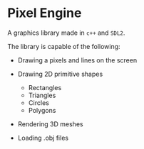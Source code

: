 # Pixel Engine

A graphics library made in `c++` and `SDL2`. 

The library is capable of the following:
  - Drawing a pixels and lines on the screen
  
  - Drawing 2D primitive shapes
    - Rectangles
    - Triangles
    - Circles
    - Polygons
    
 - Rendering 3D meshes
 
 - Loading .obj files
 
 
 
